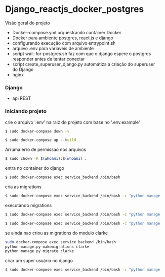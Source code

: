 # Django_reactjs_docker_postgres

Visão geral do projeto
- Docker-compose.yml orquestrando container Docker
- Docker para ambiente postgres, react.js e django
- configurando execução com arquivo entrypoint.sh
- arquivo .env para variaveis de ambiente
- script wait-for-postgres.sh faz com que o django espere o postgres responder antes de tentar conectar
- script create_superuser_django.py automátiza a criação do superuser do Django
- nginx

### Django
- api REST

### iniciando projeto

crie o arquivo '.env' na raiz do projeto com base no '.env.example'

```bash
$ sudo docker-compose down -v
```

```bash
$ sudo docker-compose up --build
```

Arruma erro de permissao nos arquivos
```bash
$ sudo chown -R $(whoami):$(whoami) .
```

entra no container do django
```bash
$ sudo docker-compose exec service_backend /bin/bash
```

cria as migrations
```bash
$ sudo docker-compose exec service_backend /bin/bash -c "python manage.py makemigrations"
```

executando migrations
```bash
$ sudo docker-compose exec service_backend /bin/bash -c "python manage.py migrate"
```

```bash
$ sudo docker-compose exec service_backend /bin/bash -c "python manage.py showmigrations"
```

se ainda nao criou as migrations do modulo clarke
```bash
sudo docker-compose exec service_backend /bin/bash 
python manage.py makemigrations clarke
python manage.py migrate clarke
```

criar um super usuário no django
```bash 
$ sudo docker-compose exec service_backend /bin/bash -c "python manage.py createsuperuser"
```

